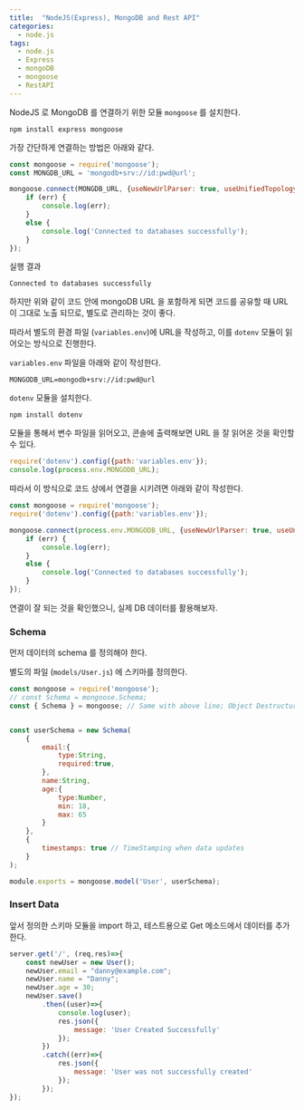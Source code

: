 ```yaml
---
title:  "NodeJS(Express), MongoDB and Rest API"
categories: 
  - node.js
tags:
  - node.js
  - Express
  - mongoDB
  - mongoose
  - RestAPI
---
```



NodeJS 로 MongoDB 를 연결하기 위한 모듈 `mongoose` 를 설치한다. 
```
npm install express mongoose
```

가장 간단하게 연결하는 방법은 아래와 같다.
```js
const mongoose = require('mongoose');
const MONGDB_URL = 'mongodb+srv://id:pwd@url';

mongoose.connect(MONGDB_URL, {useNewUrlParser: true, useUnifiedTopology: true}, (err)=>{
    if (err) {
        console.log(err);
    }
    else {
        console.log('Connected to databases successfully');
    }
});
```

실행 결과
```
Connected to databases successfully
```

하지만 위와 같이 코드 안에 mongoDB URL 을 포함하게 되면 코드를 공유할 때 URL 이 그대로 노출 되므로, 별도로 관리하는 것이 좋다. 


따라서 별도의 환경 파일 (`variables.env`)에 URL을 작성하고, 이를 `dotenv` 모듈이 읽어오는 방식으로 진행한다. 

`variables.env` 파일을 아래와 같이 작성한다. 
```
MONGODB_URL=mongodb+srv://id:pwd@url
```

`dotenv` 모듈을 설치한다. 
```
npm install dotenv
```


모듈을 통해서 변수 파일을 읽어오고, 콘솔에 출력해보면 URL 을 잘 읽어온 것을 확인할 수 있다. 
```js
require('dotenv').config({path:'variables.env'});
console.log(process.env.MONGODB_URL);
```


따라서 이 방식으로 코드 상에서 연결을 시키려면 아래와 같이 작성한다. 

```js
const mongoose = require('mongoose');
require('dotenv').config({path:'variables.env'});

mongoose.connect(process.env.MONGODB_URL, {useNewUrlParser: true, useUnifiedTopology: true}, (err)=>{
    if (err) {
        console.log(err);
    }
    else {
        console.log('Connected to databases successfully');
    }
});
```


연결이 잘 되는 것을 확인했으니, 실제 DB 데이터를 활용해보자. 

### Schema

먼저 데이터의 schema 를 정의해야 한다. 

별도의 파일 (`models/User.js`) 에 스키마를 정의한다. 
```js
const mongoose = require('mongoose');
// const Schema = mongoose.Schema;
const { Schema } = mongoose; // Same with above line; Object Destructuring


const userSchema = new Schema(
    {
        email:{
            type:String,
            required:true,
        },
        name:String,
        age:{
            type:Number,
            min: 18,
            max: 65
        }
    },
    {
        timestamps: true // TimeStamping when data updates
    }
);

module.exports = mongoose.model('User', userSchema);
```

### Insert Data

앞서 정의한 스키마 모듈을 import 하고, 테스트용으로 Get 메소드에서 데이터를 추가한다.
```js
server.get('/', (req,res)=>{
    const newUser = new User();
    newUser.email = "danny@example.com";
    newUser.name = "Danny";
    newUser.age = 30;
    newUser.save()
        .then((user)=>{
            console.log(user);
            res.json({
                message: 'User Created Successfully'
            });
        })
        .catch((err)=>{
            res.json({
                message: 'User was not successfully created'
            });
        });
});
```
